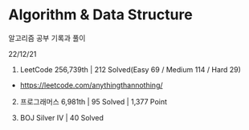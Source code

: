 # Algorithm & Data Structure

알고리즘 공부 기록과 풀이

22/12/21

1. LeetCode 256,739th | 212 Solved(Easy 69 / Medium 114 / Hard 29)
- https://leetcode.com/anythingthannothing/

2. 프로그래머스 6,981th | 95 Solved | 1,377 Point

3. BOJ Silver IV | 40 Solved